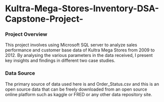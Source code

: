 # Kultra-Mega-Stores-Inventory-DSA-Capstone-Project-

### Project Overview 
This project involves using Microsoft SQL server to analyze sales performance and customer base data of Kultra Mega Stores from 2009 to 2012. By analysing the various parameters in the data received, I present key insights and findings in different two case studies.  

### Data Source
The primary source of data used here is and Order_Status.csv and this is an open source data that can be freely downloaded from an open source online platform such as kaggle or FRED or any other data repository site.

